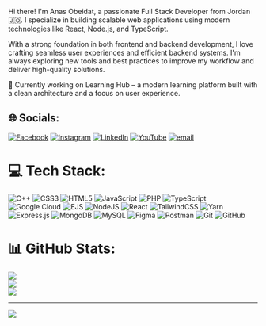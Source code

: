 Hi there! I'm Anas Obeidat, a passionate Full Stack Developer from Jordan 🇯🇴.
I specialize in building scalable web applications using modern technologies like React, Node.js, and TypeScript.

With a strong foundation in both frontend and backend development, I love crafting seamless user experiences and efficient backend systems. I'm always exploring new tools and best practices to improve my workflow and deliver high-quality solutions.

🚀 Currently working on Learning Hub – a modern learning platform built with a clean architecture and a focus on user experience.



## 🌐 Socials:
[![Facebook](https://img.shields.io/badge/Facebook-%231877F2.svg?logo=Facebook&logoColor=white)](https://facebook.com/anas.m.obeidat113) [![Instagram](https://img.shields.io/badge/Instagram-%23E4405F.svg?logo=Instagram&logoColor=white)](https://instagram.com/anas__ob) [![LinkedIn](https://img.shields.io/badge/LinkedIn-%230077B5.svg?logo=linkedin&logoColor=white)](https://linkedin.com/in/anas-m-obeidat) [![YouTube](https://img.shields.io/badge/YouTube-%23FF0000.svg?logo=YouTube&logoColor=white)](https://youtube.com/@anas_obeidat) [![email](https://img.shields.io/badge/Email-D14836?logo=gmail&logoColor=white)](mailto:anas.alobeidat@gmail.com) 

# 💻 Tech Stack:
![C++](https://img.shields.io/badge/c++-%2300599C.svg?style=for-the-badge&logo=c%2B%2B&logoColor=white) ![CSS3](https://img.shields.io/badge/css3-%231572B6.svg?style=for-the-badge&logo=css3&logoColor=white) ![HTML5](https://img.shields.io/badge/html5-%23E34F26.svg?style=for-the-badge&logo=html5&logoColor=white) ![JavaScript](https://img.shields.io/badge/javascript-%23323330.svg?style=for-the-badge&logo=javascript&logoColor=%23F7DF1E) ![PHP](https://img.shields.io/badge/php-%23777BB4.svg?style=for-the-badge&logo=php&logoColor=white) ![TypeScript](https://img.shields.io/badge/typescript-%23007ACC.svg?style=for-the-badge&logo=typescript&logoColor=white) ![Google Cloud](https://img.shields.io/badge/GoogleCloud-%234285F4.svg?style=for-the-badge&logo=google-cloud&logoColor=white) ![EJS](https://img.shields.io/badge/ejs-%23B4CA65.svg?style=for-the-badge&logo=ejs&logoColor=black) ![NodeJS](https://img.shields.io/badge/node.js-6DA55F?style=for-the-badge&logo=node.js&logoColor=white) ![React](https://img.shields.io/badge/react-%2320232a.svg?style=for-the-badge&logo=react&logoColor=%2361DAFB) ![TailwindCSS](https://img.shields.io/badge/tailwindcss-%2338B2AC.svg?style=for-the-badge&logo=tailwind-css&logoColor=white) ![Yarn](https://img.shields.io/badge/yarn-%232C8EBB.svg?style=for-the-badge&logo=yarn&logoColor=white) ![Express.js](https://img.shields.io/badge/express.js-%23404d59.svg?style=for-the-badge&logo=express&logoColor=%2361DAFB) ![MongoDB](https://img.shields.io/badge/MongoDB-%234ea94b.svg?style=for-the-badge&logo=mongodb&logoColor=white) ![MySQL](https://img.shields.io/badge/mysql-4479A1.svg?style=for-the-badge&logo=mysql&logoColor=white) ![Figma](https://img.shields.io/badge/figma-%23F24E1E.svg?style=for-the-badge&logo=figma&logoColor=white) ![Postman](https://img.shields.io/badge/Postman-FF6C37?style=for-the-badge&logo=postman&logoColor=white) ![Git](https://img.shields.io/badge/git-%23F05033.svg?style=for-the-badge&logo=git&logoColor=white) ![GitHub](https://img.shields.io/badge/github-%23121011.svg?style=for-the-badge&logo=github&logoColor=white)
# 📊 GitHub Stats:
![](https://github-readme-stats.vercel.app/api?username=Anasobeidat02&theme=merko&hide_border=false&include_all_commits=false&count_private=false)<br/>
![](https://nirzak-streak-stats.vercel.app/?user=Anasobeidat02&theme=merko&hide_border=false)<br/>
![](https://github-readme-stats.vercel.app/api/top-langs/?username=Anasobeidat02&theme=merko&hide_border=false&include_all_commits=false&count_private=false&layout=compact)

---
[![](https://visitcount.itsvg.in/api?id=Anasobeidat02&icon=0&color=0)](https://visitcount.itsvg.in)

<!-- Proudly created with GPRM ( https://gprm.itsvg.in ) -->
